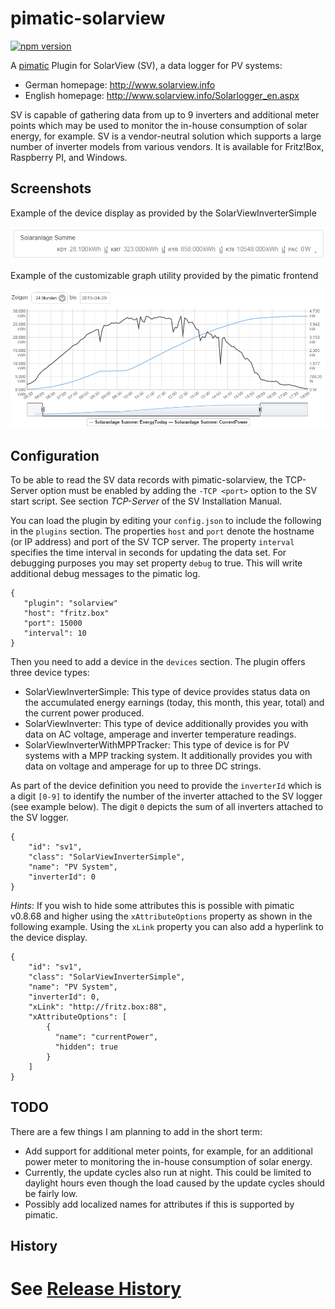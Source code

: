 pimatic-solarview
=================

[![npm version](https://badge.fury.io/js/pimatic-solarview.svg)](http://badge.fury.io/js/pimatic-solarview)

A [pimatic](http://pimatic.org) Plugin for SolarView (SV), a data logger for PV systems:    

* German homepage: <http://www.solarview.info>
* English homepage: <http://www.solarview.info/Solarlogger_en.aspx>

SV is capable of gathering data from up to 9 inverters and additional meter points which may be 
used to monitor the in-house consumption of solar energy, for example. SV is a vendor-neutral solution which supports
a large number of inverter models from various vendors. It is available for Fritz!Box, Raspberry PI, and Windows.

Screenshots
-----------

Example of the device display as provided by the SolarViewInverterSimple

![screenshot](https://raw.githubusercontent.com/mwittig/pimatic-solarview/master/screenshots/solarview-screenshot1.png)

Example of the customizable graph utility provided by the pimatic frontend 

![screenshot](https://raw.githubusercontent.com/mwittig/pimatic-solarview/master/screenshots/solarview-screenshot2.png)


Configuration
-------------

To be able to read the SV data records with pimatic-solarview, the TCP-Server option must be enabled by adding the
`-TCP <port>` option to the SV start script. See section *TCP-Server* of the SV Installation Manual.

You can load the plugin by editing your `config.json` to include the following in the `plugins` section. The properties
`host` and `port` denote the hostname (or IP address) and port of the SV TCP server. The property `interval` specifies 
the time interval in seconds for updating the data set. For debugging purposes you may set property `debug` to true. 
This will write additional debug messages to the pimatic log.

    { 
       "plugin": "solarview"
       "host": "fritz.box"
       "port": 15000
       "interval": 10
    }

Then you need to add a device in the `devices` section. The plugin offers three device types:

* SolarViewInverterSimple: This type of device provides status data on the accumulated energy earnings (today, 
  this month, this year, total) and the current power produced.
* SolarViewInverter: This type of device additionally provides you with data on AC voltage, amperage and inverter 
  temperature readings.
* SolarViewInverterWithMPPTracker: This type of device is for PV systems with a MPP tracking system. It
  additionally provides you with data on voltage and amperage for up to three DC strings.
  
As part of the device definition you need to provide the `inverterId` which is a digit `[0-9]` to identify the number of 
the inverter attached to the SV logger (see example below). The digit `0` depicts the sum of all inverters attached to 
the SV logger. 

    {
        "id": "sv1",
        "class": "SolarViewInverterSimple",
        "name": "PV System",
        "inverterId": 0
    }

*Hints*: If you wish to hide some attributes this is possible with pimatic v0.8.68 and higher using the 
 ```xAttributeOptions``` property as shown in the following example. Using the ```xLink``` property you can also 
 add a hyperlink to the device display.
      
    {
        "id": "sv1",
        "class": "SolarViewInverterSimple",
        "name": "PV System",
        "inverterId": 0,
        "xLink": "http://fritz.box:88",
        "xAttributeOptions": [
            {
              "name": "currentPower",
              "hidden": true
            }
        ]
    }
    
TODO
----

There are a few things I am planning to add in the short term:

* Add support for additional meter points, for example, for an additional power meter to monitoring the in-house 
  consumption of solar energy.
* Currently, the update cycles also run at night. This could be limited to daylight hours even though the load
  caused by the update cycles should be fairly low.
* Possibly add localized names for attributes if this is supported by pimatic.

History
-------

# See [Release History](https://github.com/mwittig/pimatic-solarview/blob/master/HISTORY.md)
